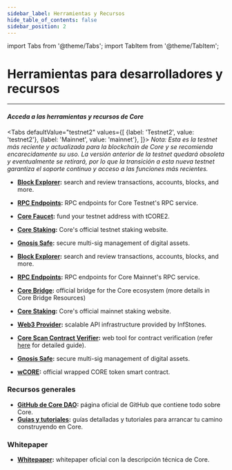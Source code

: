 ```yaml
---
sidebar_label: Herramientas y Recursos
hide_table_of_contents: false
sidebar_position: 2
---
```


import Tabs from '@theme/Tabs';
import TabItem from '@theme/TabItem';

# Herramientas para desarrolladores y recursos

---

#### _Acceda a las herramientas y recursos de Core_

<Tabs
defaultValue="testnet2"
values={[
{label: 'Testnet2', value: 'testnet2'},
{label: 'Mainnet', value: 'mainnet'},
]}> <TabItem value="testnet2">
_Nota: Esta es la testnet más reciente y actualizada para la blockchain de Core y se recomienda encarecidamente su uso. La versión anterior de la testnet quedará obsoleta y eventualmente se retirará, por lo que la transición a esta nueva testnet garantiza el soporte continuo y acceso a las funciones más recientes._

- **[Block Explorer](https://scan.test2.btcs.network/):** search and review transactions, accounts, blocks, and more.

- **[RPC Endpoints](https://chainlist.org/chain/1114):** RPC endpoints for Core Testnet's RPC service.

- **[Core Faucet](https://scan.test2.btcs.network/faucet):** fund your testnet address with tCORE2.

- **[Core Staking](https://stake.test2.btcs.network/):** Core's official testnet staking website.

- **[Gnosis Safe](https://safe.test2.btcs.network/welcome):** secure multi-sig management of digital assets.

  </TabItem>

  <TabItem value="mainnet">

- **[Block Explorer](https://scan.coredao.org/):** search and review transactions, accounts, blocks, and more.

- **[RPC Endpoints](https://chainlist.org/chain/1116):** RPC endpoints for Core Mainnet's RPC service.

- **[Core Bridge](https://bridge.coredao.org/):** official bridge for the Core ecosystem (more details in Core Bridge Resources)

- **[Core Staking](https://stake.coredao.org/):** Core's official mainnet staking website.

- **[Web3 Provider](https://cloud.infstones.com/login):** scalable API infrastructure provided by InfStones.

- **[Core Scan Contract Verifier](https://scan.coredao.org/verifyContract):** web tool for contract verification (refer [here](https://docs.coredao.org/docs/Dev-Guide/contract-verify#web-verification-via-core-scan) for detailed guide).

- **[Gnosis Safe](https://safe.coredao.org/welcome):** secure multi-sig management of digital assets.

- **[wCORE](https://scan.coredao.org/address/0x191e94fa59739e188dce837f7f6978d84727ad01):** official wrapped CORE token smart contract.
    </TabItem>

</Tabs>

### Recursos generales

- **[GitHub de Core DAO](https://github.com/coredao-org):** página oficial de GitHub que contiene todo sobre Core.
- **[Guias y tutoriales](https://github.com/coredao-org/dapp-tutorial):** guías detalladas y tutoriales para arrancar tu camino construyendo en Core.

### Whitepaper

- **[Whitepaper](https://whitepaper.coredao.org/):** whitepaper oficial con la descripción técnica de Core.
